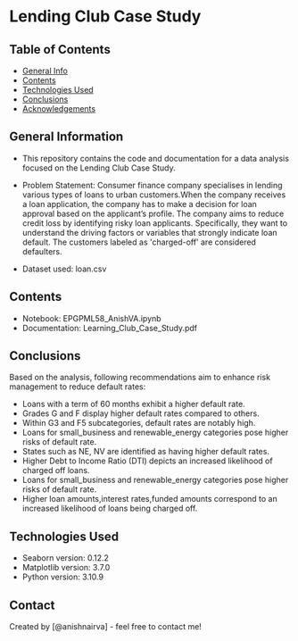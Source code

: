 # Lending Club Case Study


## Table of Contents
* [General Info](#general-information)
* [Contents](#contents)
* [Technologies Used](#technologies-used)
* [Conclusions](#conclusions)
* [Acknowledgements](#acknowledgements)


## General Information
- This repository contains the code and documentation for a data analysis focused on the Lending Club Case Study.
- Problem Statement: Consumer finance company specialises in lending various types of loans to urban customers.When the company receives a loan application, the company has to make a decision for loan approval based on the applicant’s profile.
The company aims to reduce credit loss by identifying risky loan applicants. Specifically, they want to understand the driving factors or variables that strongly indicate loan default.
The customers labeled as 'charged-off' are considered defaulters.

- Dataset used: loan.csv

## Contents
- Notebook: EPGPML58_AnishVA.ipynb
- Documentation: Learning_Club_Case_Study.pdf

## Conclusions
Based on the analysis, following recommendations aim to enhance risk management to reduce default rates:
- Loans with a term of 60 months exhibit a higher default rate.
- Grades G and F display higher default rates compared to others.
- Within G3 and F5 subcategories, default rates are notably high.
- Loans for small_business and renewable_energy categories pose higher risks of default rate.
- States such as NE, NV are identified as having higher default rates.
- Higher Debt to Income Ratio (DTI) depicts an increased likelihood of charged off loans.
- Loans for small_business and renewable_energy categories pose higher risks of default rate.
- Higher loan amounts,interest rates,funded amounts correspond to an increased likelihood of loans being charged off.


## Technologies Used
- Seaborn version: 0.12.2
- Matplotlib version: 3.7.0
- Python version: 3.10.9



## Contact
Created by [@anishnairva] - feel free to contact me!
